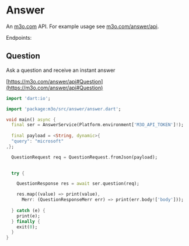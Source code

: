 # Answer

An [m3o.com](https://m3o.com) API. For example usage see [m3o.com/answer/api](https://m3o.com/answer/api).

Endpoints:

## Question

Ask a question and receive an instant answer


[https://m3o.com/answer/api#Question](https://m3o.com/answer/api#Question)

```dart
import 'dart:io';

import 'package:m3o/src/answer/answer.dart';

void main() async {
  final ser = AnswerService(Platform.environment['M3O_API_TOKEN']!);
 
  final payload = <String, dynamic>{
  "query": "microsoft"
,};

  QuestionRequest req = QuestionRequest.fromJson(payload);

  
  try {

	QuestionResponse res = await ser.question(req);

    res.map((value) => print(value),
	  Merr: (QuestionResponseMerr err) => print(err.body!['body']));	
  
  } catch (e) {
    print(e);
  } finally {
    exit(0);
  }
}
```
